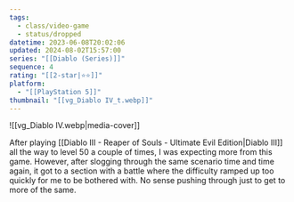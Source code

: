 ```yaml
---
tags:
  - class/video-game
  - status/dropped
datetime: 2023-06-08T20:02:06
updated: 2024-08-02T15:57:00
series: "[[Diablo (Series)]]"
sequence: 4
rating: "[[2-star|⭐️⭐️]]"
platform:
  - "[[PlayStation 5]]"
thumbnail: "[[vg_Diablo IV_t.webp]]"
---
```

![[vg_Diablo IV.webp|media-cover]]

After playing [[Diablo III - Reaper of Souls - Ultimate Evil Edition|Diablo III]] all the way to level 50 a couple of times, I was expecting more from this game. However, after slogging through the same scenario time and time again, it got to a section with a battle where the difficulty ramped up too quickly for me to be bothered with. No sense pushing through just to get to more of the same.